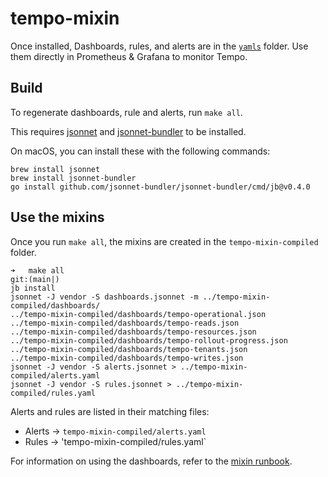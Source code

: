 # tempo-mixin

Once installed, Dashboards, rules, and alerts are in the [`yamls`](./yamls) folder. Use them directly in Prometheus & Grafana to monitor Tempo.

## Build

To regenerate dashboards, rule and alerts, run `make all`.

This requires [jsonnet](https://jsonnet.org/) and [jsonnet-bundler](https://github.com/jsonnet-bundler/jsonnet-bundler) to be installed. 

On macOS, you can install these with the following commands:

```console
brew install jsonnet
brew install jsonnet-bundler 
go install github.com/jsonnet-bundler/jsonnet-bundler/cmd/jb@v0.4.0
```

## Use the mixins

Once you run `make all`, the mixins are created in the `tempo-mixin-compiled` folder. 

```
➜   make all                                                                                                                          git:(main|)
jb install
jsonnet -J vendor -S dashboards.jsonnet -m ../tempo-mixin-compiled/dashboards/
../tempo-mixin-compiled/dashboards/tempo-operational.json
../tempo-mixin-compiled/dashboards/tempo-reads.json
../tempo-mixin-compiled/dashboards/tempo-resources.json
../tempo-mixin-compiled/dashboards/tempo-rollout-progress.json
../tempo-mixin-compiled/dashboards/tempo-tenants.json
../tempo-mixin-compiled/dashboards/tempo-writes.json
jsonnet -J vendor -S alerts.jsonnet > ../tempo-mixin-compiled/alerts.yaml
jsonnet -J vendor -S rules.jsonnet > ../tempo-mixin-compiled/rules.yaml
```

Alerts and rules are listed in their matching files: 
* Alerts -> `tempo-mixin-compiled/alerts.yaml`
* Rules -> 'tempo-mixin-compiled/rules.yaml`

For information on using the dashboards, refer to the [mixin runbook](operations/tempo-mixin/runbook.md).
